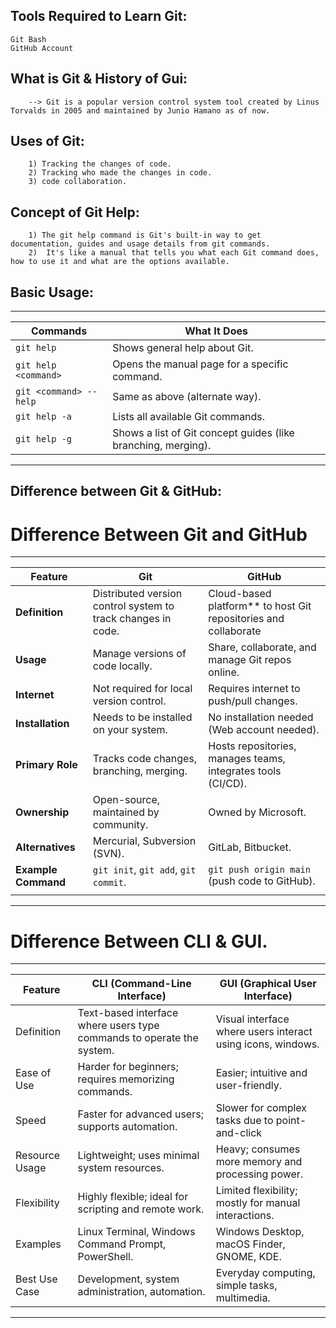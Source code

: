 Tools Required to Learn Git:
---------------------------
	Git Bash
	GitHub Account
	


What is Git & History of Gui:
----------------------------

		--> Git is a popular version control system tool created by Linus Torvalds in 2005 and maintained by Junio Hamano as of now.


Uses of Git:
------------

		1) Tracking the changes of code.
		2) Tracking who made the changes in code.
		3) code collaboration.


Concept of Git Help:
--------------------
		1) The git help command is Git's built-in way to get documentation, guides and usage details from git commands.
		2)  It's like a manual that tells you what each Git command does, how to use it and what are the options available.

Basic Usage:
------------
------------------------------------------------------------------------------------------
| Commands                | What It Does                                                  |
| ---------------------- | ------------------------------------------------------------- |
| `git help`             | Shows general help about Git.                                 |
| `git help <command>`   | Opens the manual page for a specific command.                 |
| `git <command> --help` | Same as above (alternate way).                                |
| `git help -a`          | Lists all available Git commands.                             |
| `git help -g`          | Shows a list of Git concept guides (like branching, merging). |
------------------------------------------------------------------------------------------

Difference between Git & GitHub:
--------------------------------

# Difference Between Git and GitHub
----------------------------------------------------------------------------------------------------------------------------------------------------
| Feature            | Git                                           | GitHub                                                                       |
|--------------------|-----------------------------------------------|------------------------------------------------------------------------------|
| **Definition**     | Distributed version control system to track changes in code.| Cloud-based platform** to host Git repositories and collaborate|   |**Type**            | Tool (Installed locally)                      | Service (Web-based)                                                          |
| **Usage**          | Manage versions of code locally.              | Share, collaborate, and manage Git repos online.                             |
| **Internet**       | Not required for local version control.       | Requires internet to push/pull changes.                                      |
| **Installation**   | Needs to be installed on your system.         | No installation needed (Web account needed).                                 |
| **Primary Role**   | Tracks code changes, branching, merging.      | Hosts repositories, manages teams, integrates tools (CI/CD).                 |
| **Ownership**      | Open-source, maintained by community.         | Owned by Microsoft.                                                          |
| **Alternatives**   | Mercurial, Subversion (SVN).                  | GitLab, Bitbucket.                                                           |
| **Example Command**| `git init`, `git add`, `git commit`.          | `git push origin main` (push code to GitHub).                                |
|                    |                                               |                                                                              |
-----------------------------------------------------------------------------------------------------------------------------------------------------

# Difference Between CLI & GUI.

-----------------------------------------------------------------------------------------------------------------------------------------------------------
| Feature           | CLI (Command-Line Interface)                                          | GUI (Graphical User Interface)                               |        
| ----------------- | --------------------------------------------------------------------- | -------------------------------------------------------------|
| Definition        | Text-based interface where users type commands to operate the system. | Visual interface where users interact using icons, windows.  |
| Ease of Use       | Harder for beginners; requires memorizing commands.                   | Easier; intuitive and user-friendly.                         |            
| Speed             | Faster for advanced users; supports automation.                       | Slower for complex tasks due to point-and-click  |navigation.|              
| Resource Usage    | Lightweight; uses minimal system resources.                           | Heavy; consumes more memory and processing power.            |           
| Flexibility       | Highly flexible; ideal for scripting and remote work.                 | Limited flexibility; mostly for manual interactions.         |          
| Examples          | Linux Terminal, Windows Command Prompt, PowerShell.                   | Windows Desktop, macOS Finder, GNOME, KDE.                   |          
| Best Use Case     | Development, system administration, automation.                       | Everyday computing, simple tasks, multimedia.                |  
-----------------------------------------------------------------------------------------------------------------------------------------------------------  
